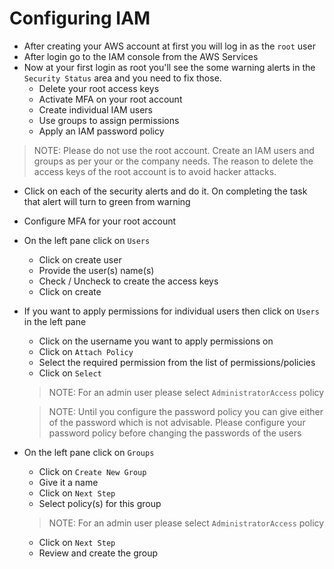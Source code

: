 # Configuring IAM

- After creating your AWS account at first you will log in as the `root` user
- After login go to the IAM console from the AWS Services
- Now at your first login as root you'll see the some warning alerts in the `Security Status` area  and you need to fix those.
	- Delete your root access keys
	- Activate MFA on your root account
	- Create individual IAM users
	- Use groups to assign permissions
	- Apply an IAM password policy

> NOTE: Please do not use the root account. Create an IAM users and groups as per your or the company needs. The reason to delete the access keys of the root account is to avoid hacker attacks.

- Click on each of the security alerts and do it. On completing the task that alert will turn to green from warning
- Configure MFA for your root account
- On the left pane click on `Users`
	- Click on create user
	- Provide the user(s) name(s)
	- Check / Uncheck to create the access keys
	- Click on create
- If you want to apply permissions for individual users then click on `Users` in the left pane
	- Click on the username you want to apply permissions on
	- Click on `Attach Policy`
	- Select the required permission from the list of permissions/policies
	- Click on `Select`

	> NOTE: For an admin user please select `AdministratorAccess` policy
	
	> NOTE: Until you configure the password policy you can give either of the password which is not advisable. Please configure your password policy before changing the passwords of the users

- On the left pane click on `Groups`
	- Click on `Create New Group`
	- Give it a name
	- Click on `Next Step`
	- Select policy(s) for this group

	> NOTE: For an admin user please select `AdministratorAccess` policy

	- Click on `Next Step`
	- Review and create the group
